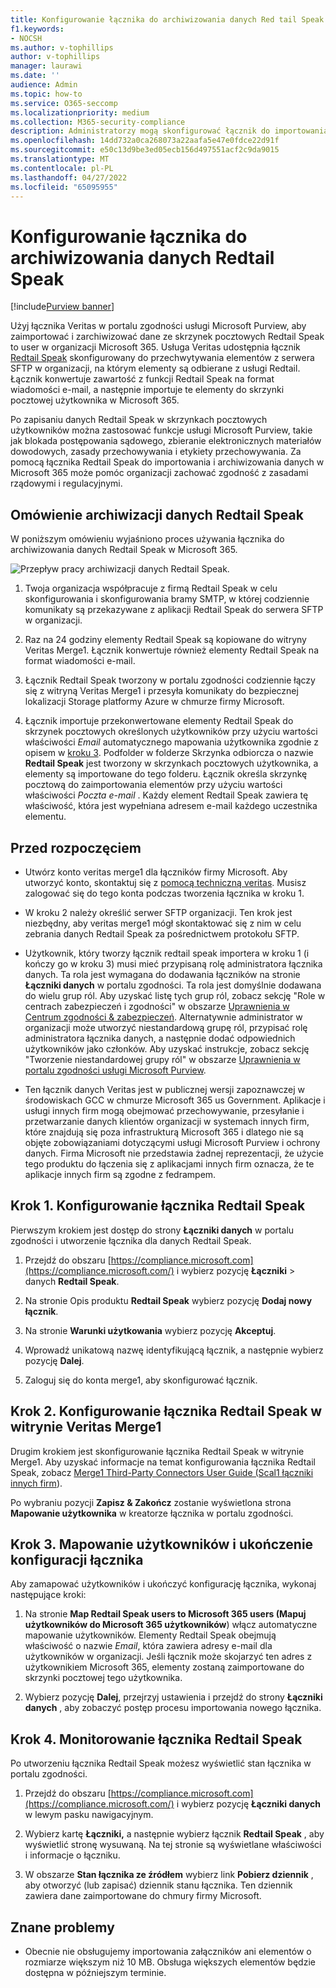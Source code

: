 ```yaml
---
title: Konfigurowanie łącznika do archiwizowania danych Red tail Speak w Microsoft 365
f1.keywords:
- NOCSH
ms.author: v-tophillips
author: v-tophillips
manager: laurawi
ms.date: ''
audience: Admin
ms.topic: how-to
ms.service: O365-seccomp
ms.localizationpriority: medium
ms.collection: M365-security-compliance
description: Administratorzy mogą skonfigurować łącznik do importowania i archiwizowania danych Red tail Speak z usługi Veritas do Microsoft 365. Ten łącznik umożliwia archiwizowanie danych ze źródeł danych innych firm w Microsoft 365. Po zarchiwizowania tych danych można zarządzać danymi innych firm za pomocą funkcji zgodności, takich jak blokada prawna, wyszukiwanie zawartości i zasady przechowywania.
ms.openlocfilehash: 14dd732a0ca268073a22aafa5e47e0fdce22d91f
ms.sourcegitcommit: e50c13d9be3ed05ecb156d497551acf2c9da9015
ms.translationtype: MT
ms.contentlocale: pl-PL
ms.lasthandoff: 04/27/2022
ms.locfileid: "65095955"
---
```

# <a name="set-up-a-connector-to-archive-redtail-speak-data"></a>Konfigurowanie łącznika do archiwizowania danych Redtail Speak

[!include[Purview banner](../includes/purview-rebrand-banner.md)]

Użyj łącznika Veritas w portalu zgodności usługi Microsoft Purview, aby zaimportować i zarchiwizować dane ze skrzynek pocztowych Redtail Speak to user w organizacji Microsoft 365. Usługa Veritas udostępnia łącznik [Redtail Speak](https://globanet.com/redtail/) skonfigurowany do przechwytywania elementów z serwera SFTP w organizacji, na którym elementy są odbierane z usługi Redtail. Łącznik konwertuje zawartość z funkcji Redtail Speak na format wiadomości e-mail, a następnie importuje te elementy do skrzynki pocztowej użytkownika w Microsoft 365.

Po zapisaniu danych Redtail Speak w skrzynkach pocztowych użytkowników można zastosować funkcje usługi Microsoft Purview, takie jak blokada postępowania sądowego, zbieranie elektronicznych materiałów dowodowych, zasady przechowywania i etykiety przechowywania. Za pomocą łącznika Redtail Speak do importowania i archiwizowania danych w Microsoft 365 może pomóc organizacji zachować zgodność z zasadami rządowymi i regulacyjnymi.

## <a name="overview-of-archiving-the-redtail-speak-data"></a>Omówienie archiwizacji danych Redtail Speak

W poniższym omówieniu wyjaśniono proces używania łącznika do archiwizowania danych Redtail Speak w Microsoft 365.

![Przepływ pracy archiwizacji danych Redtail Speak.](../media/RedtailSpeakConnectorWorkflow.png)

1. Twoja organizacja współpracuje z firmą Redtail Speak w celu skonfigurowania i skonfigurowania bramy SMTP, w której codziennie komunikaty są przekazywane z aplikacji Redtail Speak do serwera SFTP w organizacji.

2. Raz na 24 godziny elementy Redtail Speak są kopiowane do witryny Veritas Merge1. Łącznik konwertuje również elementy Redtail Speak na format wiadomości e-mail.

3. Łącznik Redtail Speak tworzony w portalu zgodności codziennie łączy się z witryną Veritas Merge1 i przesyła komunikaty do bezpiecznej lokalizacji Storage platformy Azure w chmurze firmy Microsoft.

4. Łącznik importuje przekonwertowane elementy Redtail Speak do skrzynek pocztowych określonych użytkowników przy użyciu wartości właściwości *Email* automatycznego mapowania użytkownika zgodnie z opisem w [kroku 3](#step-3-map-users-and-complete-the-connector-setup). Podfolder w folderze Skrzynka odbiorcza o nazwie **Redtail Speak** jest tworzony w skrzynkach pocztowych użytkownika, a elementy są importowane do tego folderu. Łącznik określa skrzynkę pocztową do zaimportowania elementów przy użyciu wartości właściwości *Poczta e-mail* . Każdy element Redtail Speak zawiera tę właściwość, która jest wypełniana adresem e-mail każdego uczestnika elementu.

## <a name="before-you-begin"></a>Przed rozpoczęciem

- Utwórz konto veritas merge1 dla łączników firmy Microsoft. Aby utworzyć konto, skontaktuj się z [pomocą techniczną veritas](https://www.veritas.com/content/support/). Musisz zalogować się do tego konta podczas tworzenia łącznika w kroku 1.

- W kroku 2 należy określić serwer SFTP organizacji. Ten krok jest niezbędny, aby veritas merge1 mógł skontaktować się z nim w celu zebrania danych Redtail Speak za pośrednictwem protokołu SFTP.

- Użytkownik, który tworzy łącznik redtail speak importera w kroku 1 (i kończy go w kroku 3) musi mieć przypisaną rolę administratora łącznika danych. Ta rola jest wymagana do dodawania łączników na stronie **Łączniki danych** w portalu zgodności. Ta rola jest domyślnie dodawana do wielu grup ról. Aby uzyskać listę tych grup ról, zobacz sekcję "Role w centrach zabezpieczeń i zgodności" w obszarze [Uprawnienia w Centrum zgodności & zabezpieczeń](../security/office-365-security/permissions-in-the-security-and-compliance-center.md#roles-in-the-security--compliance-center). Alternatywnie administrator w organizacji może utworzyć niestandardową grupę ról, przypisać rolę administratora łącznika danych, a następnie dodać odpowiednich użytkowników jako członków. Aby uzyskać instrukcje, zobacz sekcję "Tworzenie niestandardowej grupy ról" w obszarze [Uprawnienia w portalu zgodności usługi Microsoft Purview](microsoft-365-compliance-center-permissions.md#create-a-custom-role-group).

- Ten łącznik danych Veritas jest w publicznej wersji zapoznawczej w środowiskach GCC w chmurze Microsoft 365 us Government. Aplikacje i usługi innych firm mogą obejmować przechowywanie, przesyłanie i przetwarzanie danych klientów organizacji w systemach innych firm, które znajdują się poza infrastrukturą Microsoft 365 i dlatego nie są objęte zobowiązaniami dotyczącymi usługi Microsoft Purview i ochrony danych. Firma Microsoft nie przedstawia żadnej reprezentacji, że użycie tego produktu do łączenia się z aplikacjami innych firm oznacza, że te aplikacje innych firm są zgodne z fedrampem.

## <a name="step-1-set-up-the-redtail-speak-connector"></a>Krok 1. Konfigurowanie łącznika Redtail Speak

Pierwszym krokiem jest dostęp do strony **Łączniki danych** w portalu zgodności i utworzenie łącznika dla danych Redtail Speak.

1. Przejdź do obszaru [https://compliance.microsoft.com](https://compliance.microsoft.com/) i wybierz pozycję **Łączniki** &gt; danych **Redtail Speak**.

2. Na stronie Opis produktu **Redtail Speak** wybierz pozycję **Dodaj nowy łącznik**.

3. Na stronie **Warunki użytkowania** wybierz pozycję **Akceptuj**.

4. Wprowadź unikatową nazwę identyfikującą łącznik, a następnie wybierz pozycję **Dalej**.

5. Zaloguj się do konta merge1, aby skonfigurować łącznik.

## <a name="step-2-configure-the-redtail-speak-connector-on-the-veritas-merge1-site"></a>Krok 2. Konfigurowanie łącznika Redtail Speak w witrynie Veritas Merge1

Drugim krokiem jest skonfigurowanie łącznika Redtail Speak w witrynie Merge1. Aby uzyskać informacje na temat konfigurowania łącznika Redtail Speak, zobacz [Merge1 Third-Party Connectors User Guide (Scal1 łączniki innych firm](https://docs.ms.merge1.globanetportal.com/Merge1%20Third-Party%20Connectors%20Redtail%20Speak%20User%20Guide%20.pdf)).

Po wybraniu pozycji **Zapisz & Zakończ** zostanie wyświetlona strona **Mapowanie użytkownika** w kreatorze łącznika w portalu zgodności.

## <a name="step-3-map-users-and-complete-the-connector-setup"></a>Krok 3. Mapowanie użytkowników i ukończenie konfiguracji łącznika

Aby zamapować użytkowników i ukończyć konfigurację łącznika, wykonaj następujące kroki:

1. Na stronie **Map Redtail Speak users to Microsoft 365 users (Mapuj użytkowników do Microsoft 365 użytkowników**) włącz automatyczne mapowanie użytkowników. Elementy Redtail Speak obejmują właściwość o nazwie *Email*, która zawiera adresy e-mail dla użytkowników w organizacji. Jeśli łącznik może skojarzyć ten adres z użytkownikiem Microsoft 365, elementy zostaną zaimportowane do skrzynki pocztowej tego użytkownika.

2. Wybierz pozycję **Dalej**, przejrzyj ustawienia i przejdź do strony **Łączniki danych** , aby zobaczyć postęp procesu importowania nowego łącznika.

## <a name="step-4-monitor-the-redtail-speak-connector"></a>Krok 4. Monitorowanie łącznika Redtail Speak

Po utworzeniu łącznika Redtail Speak możesz wyświetlić stan łącznika w portalu zgodności.

1. Przejdź do obszaru [https://compliance.microsoft.com](https://compliance.microsoft.com/) i wybierz pozycję **Łączniki danych** w lewym pasku nawigacyjnym.

2. Wybierz kartę **Łączniki,** a następnie wybierz łącznik **Redtail Speak** , aby wyświetlić stronę wysuwaną. Na tej stronie są wyświetlane właściwości i informacje o łączniku.

3. W obszarze **Stan łącznika ze źródłem** wybierz link **Pobierz dziennik** , aby otworzyć (lub zapisać) dziennik stanu łącznika. Ten dziennik zawiera dane zaimportowane do chmury firmy Microsoft.

## <a name="known-issues"></a>Znane problemy

- Obecnie nie obsługujemy importowania załączników ani elementów o rozmiarze większym niż 10 MB. Obsługa większych elementów będzie dostępna w późniejszym terminie.
